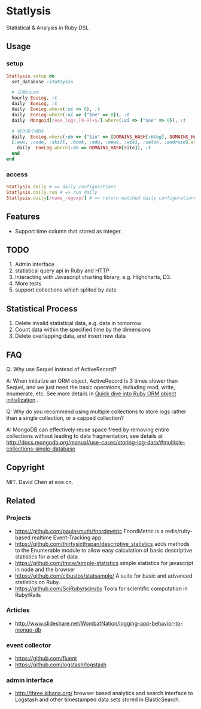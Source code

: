 Statlysis
===============================================
Statistical & Analysis in Ruby DSL

Usage
-----------------------------------------------
### setup

```ruby
Statlysis.setup do
  set_database :statlysis

  # 日常count
  hourly EoeLog, :t
  daily  EoeLog, :t
  daily  EoeLog.where(:ui => 0), :t
  daily  EoeLog.where(:ui => {"$ne" => 0}), :t
  daily  Mongoid[/eoe_logs_[0-9]+$/].where(:ui => {"$ne" => 0}), :t

  # 统计各个模块
  daily  EoeLog.where(:do => {"$in" => [DOMAINS_HASH[:blog], DOMAINS_HASH[:my]]}), :t
  [:www, :code, :skill, :book, :edu, :news, :wiki, :salon, :android].each do |site|
    daily  EoeLog.where(:do => DOMAINS_HASH[site]), :t
  end
end
```

### access

```ruby
Statlysis.daily # => daily configurations
Statlysis.daily.run # => run daily
Statlysis.daily[/name_regexp/] # => return matched daily configurations
```

Features
-----------------------------------------------
* Support time column that stored as integer.

TODO
-----------------------------------------------
1. Admin interface
2. statistical query api in Ruby and HTTP
3. Interacting with Javascript charting library, e.g. Highcharts, D3.
5. More tests
6. support collections which splited by date


Statistical Process
-----------------------------------------------
1. Delete invalid statistical data, e.g. data in tomorrow
2. Count data within the specified time by the dimensions
3. Delete overlapping data, and insert new data


FAQ
-----------------------------------------------
Q: Why use Sequel instead of ActiveRecord?

A: When initialize an ORM object, ActiveRecord is 3 times slower than Sequel, and we just need the basic operations, including read, write, enumerate, etc. See more details in [Quick dive into Ruby ORM object initialization](http://merbist.com/2012/02/23/quick-dive-into-ruby-orm-object-initialization/) .


Q: Why do you recommend using multiple collections to store logs rather than a single collection, or a capped collection?

A: MongoDB can effectively reuse space freed by removing entire collections without leading to data fragmentation, see details at http://docs.mongodb.org/manual/use-cases/storing-log-data/#multiple-collections-single-database


Copyright
-----------------------------------------------
MIT. David Chen at eoe.cn.


Related
-----------------------------------------------
### Projects
* https://github.com/paulasmuth/fnordmetric FnordMetric is a redis/ruby-based realtime Event-Tracking app
* https://github.com/thirtysixthspan/descriptive_statistics adds methods to the Enumerable module to allow easy calculation of basic descriptive statistics for a set of data
* https://github.com/tmcw/simple-statistics simple statistics for javascript in node and the browser
* https://github.com/clbustos/statsample/  A suite for basic and advanced statistics on Ruby. 
* https://github.com/SciRuby/sciruby Tools for scientific computation in Ruby/Rails

### Articles
* http://www.slideshare.net/WombatNation/logging-app-behavior-to-mongo-db

### event collector
* https://github.com/fluent
* https://github.com/logstash/logstash

### admin interface
* http://three.kibana.org/ browser based analytics and search interface to Logstash and other timestamped data sets stored in ElasticSearch.
